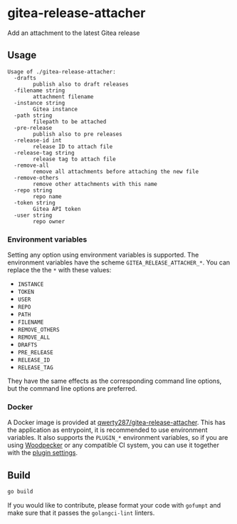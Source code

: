 # gitea-release-attacher

Add an attachment to the latest Gitea release

## Usage

```
Usage of ./gitea-release-attacher:
  -drafts
    	publish also to draft releases
  -filename string
    	attachment filename
  -instance string
    	Gitea instance
  -path string
    	filepath to be attached
  -pre-release
    	publish also to pre releases
  -release-id int
    	release ID to attach file
  -release-tag string
    	release tag to attach file
  -remove-all
    	remove all attachments before attaching the new file
  -remove-others
    	remove other attachments with this name
  -repo string
    	repo name
  -token string
    	Gitea API token
  -user string
    	repo owner
```

### Environment variables

Setting any option using environment variables is supported. The environment variables have the scheme `GITEA_RELEASE_ATTACHER_*`. You can replace the the `*` with these values:

* `INSTANCE`
* `TOKEN`
* `USER`
* `REPO`
* `PATH`
* `FILENAME`
* `REMOVE_OTHERS`
* `REMOVE_ALL`
* `DRAFTS`
* `PRE_RELEASE`
* `RELEASE_ID`
* `RELEASE_TAG`

They have the same effects as the corresponding command line options, but the command line options are preferred.

### Docker

A Docker image is provided at [qwerty287/gitea-release-attacher](https://hub.docker.com/r/qwerty287/gitea-release-attacher). This has the application as entrypoint, it is recommended to use environment variables. It also supports the `PLUGIN_*` environment variables, so if you are using [Woodpecker](https://woodpecker-ci.org/) or any compatible CI system, you can use it together with the [plugin settings](https://woodpecker-ci.org/docs/usage/plugins/plugins).

## Build

```sh
go build
```

If you would like to contribute, please format your code with `gofumpt` and make sure that it passes the `golangci-lint` linters.